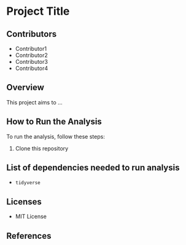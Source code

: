 # Project Title

## Contributors

- Contributor1
- Contributor2
- Contributor3
- Contributor4

## Overview

This project aims to ...

## How to Run the Analysis

To run the analysis, follow these steps:

1. Clone this repository

## List of dependencies needed to run analysis

- `tidyverse`

## Licenses

- MIT License

## References
